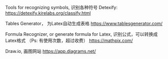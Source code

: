 
Tools for recognizing symbols, 识别各种符号
Detexify:
https://detexify.kirelabs.org/classify.html

Tables Generator， 为Latex自动生成表格
https://www.tablesgenerator.com/

Formula Recognizer, or generate formula for Latex, 识别公式，可以转换成Latex格式 （Ps: 有使用次数，超过收费）
https://mathpix.com/

Draw.io, 画图网站
https://app.diagrams.net/